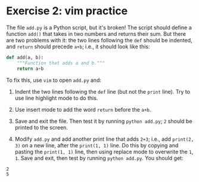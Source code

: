 # Exercise 2: vim practice

The file `add.py` is a Python script, but it's broken! The script should define a function `add()` that takes in two numbers and returns their sum. But there are two problems with it: the two lines following the `def` should be indented, and `return` should precede `a+b`; i.e., it should look like this:

```python
def add(a, b):
    """Function that adds a and b."""
    return a+b
```

To fix this, use `vim` to open `add.py` and:

1. Indent the two lines following the `def` line (but not the `print` line). Try to use line highlight mode to do this.

2. Use insert mode to add the word `return` before the `a+b`.

3. Save and exit the file. Then test it by running `python add.py`; `2` should be printed to the screen.

4. Modify `add.py` and add another print line that adds `2+3`; i.e., add `print(2, 3)` on a new line, after the `print(1, 1)` line. Do this by copying and pasting the `print(1, 1)` line, then using replace mode to overwrite the `1`, `1`. Save and exit, then test by running `python add.py`. You should get:
```
2
5
```

